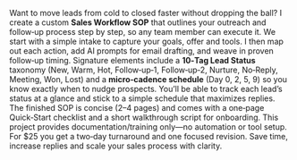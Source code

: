 Want to move leads from cold to closed faster without dropping the ball? I create a custom **Sales Workflow SOP** that outlines your outreach and follow‑up process step by step, so any team member can execute it. We start with a simple intake to capture your goals, offer and tools. I then map out each action, add AI prompts for email drafting, and weave in proven follow‑up timing. Signature elements include a **10‑Tag Lead Status** taxonomy (New, Warm, Hot, Follow‑up‑1, Follow‑up‑2, Nurture, No‑Reply, Meeting, Won, Lost) and a **micro‑cadence schedule** (Day 0, 2, 5, 9) so you know exactly when to nudge prospects. You’ll be able to track each lead’s status at a glance and stick to a simple schedule that maximizes replies. The finished SOP is concise (2–4 pages) and comes with a one‑page Quick‑Start checklist and a short walkthrough script for onboarding. This project provides documentation/training only—no automation or tool setup. For $25 you get a two‑day turnaround and one focused revision. Save time, increase replies and scale your sales process with clarity.
